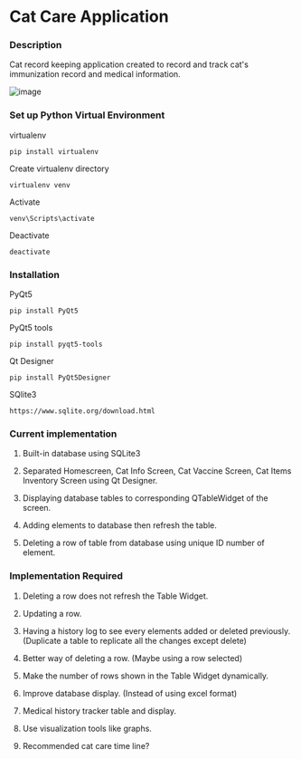 # Cat Care Application

### Description

Cat record keeping application created to record and track cat's immunization record and medical information.

![image](https://user-images.githubusercontent.com/71230815/126091680-03a5a550-d3c4-4ac8-a580-903e6aa0fae8.png)


### Set up Python Virtual Environment

virtualenv
```
pip install virtualenv
```
Create virtualenv directory
```
virtualenv venv
```
Activate
```
venv\Scripts\activate
```
Deactivate
```
deactivate
```

### Installation

PyQt5
```
pip install PyQt5
```
PyQt5 tools
```
pip install pyqt5-tools
```
Qt Designer
```
pip install PyQt5Designer
```
SQlite3
```
https://www.sqlite.org/download.html
```

### Current implementation

1. Built-in database using SQLite3 

2. Separated Homescreen, Cat Info Screen, Cat Vaccine Screen, Cat Items Inventory Screen using Qt Designer.

3. Displaying database tables to corresponding QTableWidget of the screen.

4. Adding elements to database then refresh the table.

5. Deleting a row of table from database using unique ID number of element.

### Implementation Required

1. Deleting a row does not refresh the Table Widget.

2. Updating a row.

3. Having a history log to see every elements added or deleted previously. (Duplicate a table to replicate all the changes except delete)

4. Better way of deleting a row. (Maybe using a row selected)

5. Make the number of rows shown in the Table Widget dynamically. 

6. Improve database display. (Instead of using excel format)

7. Medical history tracker table and display.

8. Use visualization tools like graphs.

9. Recommended cat care time line?
